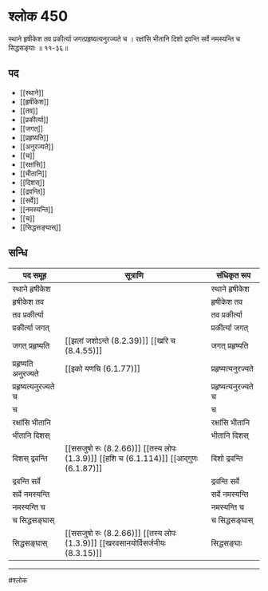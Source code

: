 # श्लोक 450

स्थाने हृषीकेश तव प्रकीर्त्या
जगत्प्रहृष्यत्यनुरज्यते च ।
रक्षांसि भीतानि दिशो द्रवन्ति
सर्वे नमस्यन्ति च सिद्धसङ्घाः ॥ ११-३६॥


## पद 

- [[स्थाने]]
- [[हृषीकेश]]
- [[तव]]
- [[प्रकीर्त्या]]
- [[जगत्]]
- [[प्रहृष्यति]]
- [[अनुरज्यते]]
- [[च]]
- [[रक्षांसि]]
- [[भीतानि]]
- [[दिशस्]]
- [[द्रवन्ति]]
- [[सर्वे]]
- [[नमस्यन्ति]]
- [[च]]
- [[सिद्धसङ्घास्]]

## सन्धि

| पद समूह | सूत्राणि | संधिकृत रूप |
| ----- | ----- | ----- |
| स्थाने हृषीकेश |  | स्थाने हृषीकेश |
| हृषीकेश तव |  | हृषीकेश तव |
| तव प्रकीर्त्या |  | तव प्रकीर्त्या |
| प्रकीर्त्या जगत् |  | प्रकीर्त्या जगत् |
| जगत् प्रहृष्यति |  [[झलां जशोऽन्ते (8.2.39)]] [[खरि च (8.4.55)]] | जगत् प्रहृष्यति |
| प्रहृष्यति अनुरज्यते |  [[इको यणचि (6.1.77)]] | प्रहृष्यत्यनुरज्यते |
| प्रहृष्यत्यनुरज्यते च |  | प्रहृष्यत्यनुरज्यते च |
| च |  | च |
| रक्षांसि भीतानि |  | रक्षांसि भीतानि |
| भीतानि दिशस् |  | भीतानि दिशस् |
| दिशस् द्रवन्ति |  [[ससजुषो रुः (8.2.66)]] [[तस्य लोपः (1.3.9)]] [[हशि च (6.1.114)]] [[आद्गुणः (6.1.87)]] | दिशो द्रवन्ति |
| द्रवन्ति सर्वे |  | द्रवन्ति सर्वे |
| सर्वे नमस्यन्ति |  | सर्वे नमस्यन्ति |
| नमस्यन्ति च |  | नमस्यन्ति च |
| च सिद्धसङ्घास् |  | च सिद्धसङ्घास् |
| सिद्धसङ्घास् |  [[ससजुषो रुः (8.2.66)]] [[तस्य लोपः (1.3.9)]] [[खरवसानयोर्विसर्जनीयः (8.3.15)]] | सिद्धसङ्घाः |


---

#श्लोक